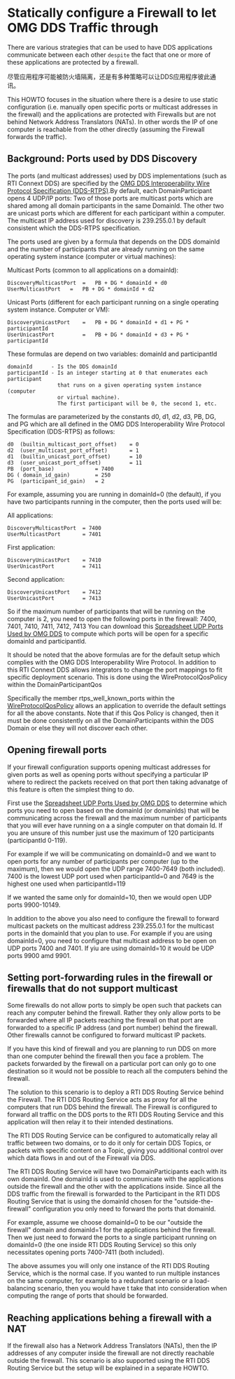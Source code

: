 # Statically configure a Firewall to let OMG DDS Traffic through

There are various strategies that can be used to have DDS applications communicate between each other `despite` the fact that one or more of these applications are protected by a firewall.

尽管应用程序可能被防火墙隔离，还是有多种策略可以让DDS应用程序彼此通讯。

This HOWTO focuses in the situation where there is a desire to use static configuration (i.e. manually open specific ports or multicast addresses in the firewall) and the applications are protected with Firewalls but are not behind Network Address Translators (NATs). In other words the IP of one computer is reachable from the other directly (assuming the Firewall forwards the traffic).

## Background: Ports used by DDS Discovery

The ports (and multicast addresses) used by DDS implementations (such as RTI Connext DDS) are specified by the [OMG DDS Interoperability Wire Protocol Specification (DDS-RTPS)](http://www.omg.org/spec/DDS-RTPS/).By default, each DomainParticipant opens 4 UDP/IP ports: Two of those ports are multicast ports which are shared among all domain participants in the same DomainId. The other two are unicast ports which are different for each participant within a computer. The multicast IP address used for discovery is 239.255.0.1 by default consistent which the DDS-RTPS specification.

The ports used are given by a formula that depends on the DDS domainId and the number of participants that are already running on the same operating system instance (computer or virtual machines):

Multicast Ports (common to all applications on a domainId):

```
DiscoveryMulticastPort  =   PB + DG * domainId + d0
UserMulticastPort	=   PB + DG * domainId + d2
```

Unicast Ports (different for each participant running on a single operating system instance. Computer or VM):

```
DiscoveryUnicastPort    =   PB + DG * domainId + d1 + PG * participantId
UserUnicastPort         =   PB + DG * domainId + d3 + PG * participantId
```

These formulas are depend on two variables: domainId and participantId

```
domainId      - Is the DDS domainId
participantId - Is an integer starting at 0 that enumerates each participant 
                that runs on a given operating system instance (computer 
                or virtual machine). 
                The first participant will be 0, the second 1, etc.
```

The formulas are parameterized by the constants d0, d1, d2, d3, PB, DG, and PG which are all defined in the OMG DDS Interoperability Wire Protocol Specification (DDS-RTPS) as follows:

```
d0  (builtin_multicast_port_offset)    = 0
d2  (user_multicast_port_offset)       = 1 
d1  (builtin_unicast_port_offset)      = 10
d3  (user_unicast_port_offset)         = 11
PB  (port_base)             = 7400
DG ( domain_id_gain)        = 250
PG  (participant_id_gain)   = 2
```

For example, assuming you are running in domainId=0 (the default), if you have two participants running in the computer, then the ports used will be:

All applications:

```
DiscoveryMulticastPort  = 7400
UserMulticastPort       = 7401
```

First application:

```
DiscoveryUnicastPort    = 7410
UserUnicastPort         = 7411
```

Second application:

```
DiscoveryUnicastPort    = 7412
UserUnicastPort         = 7413
```

So if the maximum number of participants that will be running on the computer is 2, you need to open the following ports in the firewall: 7400, 7401, 7410, 7411, 7412, 7413 You can download this [Spreadsheet UDP Ports Used by OMG DDS](http://community.rti.com/filedepot?cid=11&fid=14) to compute which ports will be open for a specific domainId and participantId.

It should be noted that the above formulas are for the default setup which complies with the OMG DDS Interoperability Wire Protocol. In addition to this RTI Connext DDS allows integrators to change the port mappings to fit specific deployment scenario. This is done using the WireProtocolQosPolicy within the DomainParticipantQos

Specifically the member rtps_well_known_ports within the [WireProtocolQosPolicy](http://community.rti.com/rti-doc/500/ndds.5.0.0/doc/html/api_cpp/structDDS__WireProtocolQosPolicy.html) allows an application to override the default settings for all the above constants. Note that if this Qos Policy is changed, then it must be done consistently on all the DomainParticipants within the DDS Domain or else they will not discover each other.

## Opening firewall ports

If your firewall configuration supports opening multicast addresses for given ports as well as opening ports without specifying a particular IP where to redirect the packets received on that port then taking advanatge of this feature is often the simplest thing to do.

First use the [Spreadsheet UDP Ports Used by OMG DDS](http://community.rti.com/filedepot?cid=11&fid=14) to determine which ports you need to open based on the domainId (or domainIds) that will be communicating across the firewall and the maximum number of participants that you will ever have running on a a single computer on that domain Id.  If you are unsure of this number just use the maximum of 120 participants (participantId 0-119).

For example if we will be communicating on domainId=0 and we want to open ports for any number of participants per computer (up to the maximum), then  we would open the UDP range 7400-7649 (both included).  7400 is the lowest UDP port used when participantId=0 and 7649 is the highest one used when participantId=119 

If we wanted the same only for domainId=10, then we would open UDP ports 9900-10149.

In addition to the above you also need to configure the firewall to forward multicast packets on the multicast address 239.255.0.1 for the multicast ports in the domainId that you plan to use. For example if you are using domainId=0, you need to configure that multicast address to be open on UDP ports 7400 and 7401. If yiu are using domainId=10 it would be UDP ports 9900 amd 9901.

## Setting port-forwarding rules in the firewall or firewalls that do not support multicast

Some firewalls do not allow ports to simply be open such that packets can reach any computer behind the firewall. Rather they only allow ports to be forwarded where all IP packets reaching the firewall on that port are forwarded to a specific IP address (and port number) behind the firewall. Other firewalls cannot be configured to forward multicast IP packets.

If you have this kind of firewall and you are planning to run DDS on more than one computer behind the firewall then you face a problem.  The packets forwarded by the firewall on a particular port can only go to one destination so it would not be possible to reach all the computers behind the firewall.

The solution to this scenario is to deploy a RTI DDS Routing Service behind the Firewall. The RTI DDS Routing Service acts as proxy for all the computers that run DDS behind the firewall. The Firewall is configured to forward all traffic on the DDS ports to the  RTI DDS Routing Service and this application will then relay it to their intended destinations.

The RTI DDS Routing Service can be configured to automatically relay all traffic between two domains, or to do it only for certain DDS Topics, or packets with specific content on a Topic,  giving you additional control over which data flows in and out of the Firewall via DDS.

The RTI DDS Routing Service will have two DomainParticipants each with its own domainId. One domainId is used to communicate with the applications outside the firewall and the other with the applications inside. Since all the DDS traffic from the firewall is forwarded to the Participant in the RTI DDS Routing Service  that is using the domainId chosen for the "outside-the-firewall" configuration you only need to forward the ports that domainId. 

For example, assume we choose domainId=0 to be our "outside the firewall" domain and  domainId=1 for the applications behind the firewall.  Then we just need to forward the ports to a single participant running on domainId=0 (the one inside RTI DDS Routing Service) so this only necessitates opening ports 7400-7411 (both included).

The above assumes you will only one instance of the  RTI DDS Routing Service, which is the normal case. If you wanted to run multiple instances on the same computer, for example to a redundant scenario or a load-balancing scenario, then you would have t take that into consideration when computing the range of ports that should be forwarded.

## Reaching applications behing a firewall with a NAT

If the firewall also has a Network Address Translators (NATs), then the IP addresses of any computer inside the firewall are not directly reachable outside the firewall. This scenario is also supported using the RTI DDS Routing Service but the setup will be explained in a separate HOWTO.
